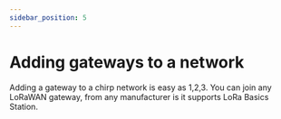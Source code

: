 ```yaml
---
sidebar_position: 5
---
```


# Adding gateways to a network

Adding a gateway to a chirp network is easy as 1,2,3. You can join any LoRaWAN gateway, from any manufacturer is it supports LoRa Basics Station.

